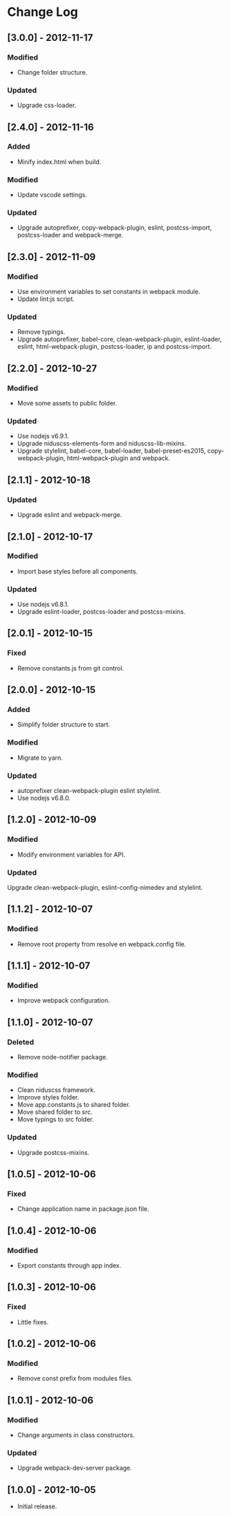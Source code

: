 # Change Log

## [3.0.0] - 2012-11-17

### Modified
- Change folder structure.

### Updated
- Upgrade css-loader.


## [2.4.0] - 2012-11-16

### Added
- Minify index.html when build.

### Modified
- Update vscode settings.

### Updated
- Upgrade autoprefixer, copy-webpack-plugin, eslint, postcss-import, postcss-loader and webpack-merge.


## [2.3.0] - 2012-11-09

### Modified
- Use environment variables to set constants in webpack module.
- Update lint:js script.

### Updated
- Remove typings.
- Upgrade autoprefixer, babel-core, clean-webpack-plugin, eslint-loader, eslint, html-webpack-plugin, postcss-loader, ip and postcss-import.


## [2.2.0] - 2012-10-27

### Modified
- Move some assets to public folder.

### Updated
- Use nodejs v6.9.1.
- Upgrade niduscss-elements-form and niduscss-lib-mixins.
- Upgrade stylelint, babel-core, babel-loader, babel-preset-es2015, copy-webpack-plugin, html-webpack-plugin and webpack.

## [2.1.1] - 2012-10-18

### Updated
- Upgrade eslint and webpack-merge.


## [2.1.0] - 2012-10-17

### Modified
- Import base styles before all components.

### Updated
- Use nodejs v6.8.1.
- Upgrade eslint-loader, postcss-loader and postcss-mixins.


## [2.0.1] - 2012-10-15

### Fixed
- Remove constants.js from git control.


## [2.0.0] - 2012-10-15

### Added
- Simplify folder structure to start.

### Modified
- Migrate to yarn.

### Updated
- autoprefixer clean-webpack-plugin eslint stylelint.
- Use nodejs v6.8.0.


## [1.2.0] - 2012-10-09

### Modified
- Modify environment variables for API.

### Updated
Upgrade clean-webpack-plugin, eslint-config-nimedev and stylelint.


## [1.1.2] - 2012-10-07

### Modified
- Remove root property from resolve en webpack.config file.


## [1.1.1] - 2012-10-07

### Modified
- Improve webpack configuration.


## [1.1.0] - 2012-10-07

### Deleted
- Remove node-notifier package.

### Modified
- Clean niduscss framework.
- Improve styles folder.
- Move app.constants.js to shared folder.
- Move shared folder to src.
- Move typings to src folder.

### Updated
- Upgrade postcss-mixins.


## [1.0.5] - 2012-10-06

### Fixed
- Change application name in package.json file.


## [1.0.4] - 2012-10-06

### Modified
- Export constants through app index. 


## [1.0.3] - 2012-10-06

### Fixed
- Little fixes.


## [1.0.2] - 2012-10-06

### Modified
- Remove const prefix from modules files.


## [1.0.1] - 2012-10-06

### Modified
- Change arguments in class constructors.

### Updated
- Upgrade webpack-dev-server package.


## [1.0.0] - 2012-10-05

* Initial release.